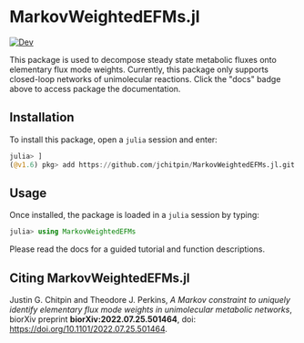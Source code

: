 # MarkovWeightedEFMs.jl

[![Dev](https://img.shields.io/badge/docs-dev-blue.svg)](https://jchitpin.github.io/MarkovWeightedEFMs.jl/dev/)

This package is used to decompose steady state metabolic fluxes onto elementary flux mode weights. Currently, this package only supports closed-loop networks of unimolecular reactions. Click the "docs" badge above to access package the documentation.

## Installation

To install this package, open a `julia` session and enter:

```julia
julia> ]
(@v1.6) pkg> add https://github.com/jchitpin/MarkovWeightedEFMs.jl.git
```

## Usage

Once installed, the package is loaded in a `julia` session by typing:

```julia
julia> using MarkovWeightedEFMs
```

Please read the docs for a guided tutorial and function descriptions.

## Citing MarkovWeightedEFMs.jl

Justin G. Chitpin and Theodore J. Perkins, *A Markov constraint to uniquely identify elementary flux mode weights in unimolecular metabolic networks*, biorXiv preprint **biorXiv:2022.07.25.501464**, doi: https://doi.org/10.1101/2022.07.25.501464.

